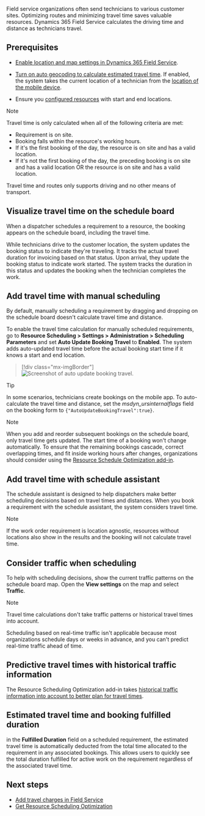 Field service organizations often send technicians to various customer sites. Optimizing routes and minimizing travel time saves valuable resources. Dynamics 365 Field Service calculates the driving time and distance as technicians travel.

## Prerequisites

- [Enable location and map settings in Dynamics 365 Field Service](../../field-service/field-service-maps-address-locations.md).

- [Turn on auto geocoding to calculate estimated travel time](../../field-service/turn-on-auto-geocoding.md). If enabled, the system takes the current location of a technician from the [location of the mobile device](../../field-service/mobile-powerapp-location-auditing.md).

- Ensure you [configured resources](../../field-service/set-up-bookable-resources.md) with start and end locations.

> [!NOTE]
> Travel time is only calculated when all of the following criteria are met:
>
> - Requirement is on site.
> - Booking falls within the resource's working hours.
> - If it's the first booking of the day, the resource is on site and has a valid location.
> - If it's not the first booking of the day, the preceding booking is on site and has a valid location OR the resource is on site and has a valid location.
>
> Travel time and routes only supports driving and no other means of transport.

## Visualize travel time on the schedule board

When a dispatcher schedules a requirement to a resource, the booking appears on the schedule board, including the travel time.

While technicians drive to the customer location, the system updates the booking status to indicate they're traveling. It tracks the actual travel duration for invoicing based on that status. Upon arrival, they update the booking status to indicate work started. The system tracks the duration in this status and updates the booking when the technician completes the work.

## Add travel time with manual scheduling

By default, manually scheduling a requirement by dragging and dropping on the schedule board doesn't calculate travel time and distance.

To enable the travel time calculation for manually scheduled requirements, go to **Resource Scheduling > Settings > Administration > Scheduling Parameters** and set **Auto Update Booking Travel** to **Enabled**. The system adds auto-updated travel time before the actual booking start time if it knows a start and end location.

> [!div class="mx-imgBorder"]
> ![Screenshot of auto update booking travel.](../../field-service/media/scheduling-manual-travel-update-enable.png)

> [!TIP]
> In some scenarios, technicians create bookings on the mobile app. To auto-calculate the travel time and distance, set the *msdyn_ursinternalflags* field on the booking form to `{"AutoUpdateBookingTravel":true}`.

> [!NOTE]
> When you add and reorder subsequent bookings on the schedule board, only travel time gets updated. The start time of a booking won't change automatically. To ensure that the remaining bookings cascade, correct overlapping times, and fit inside working hours after changes, organizations should consider using the [Resource Schedule Optimization add-in](../../field-service/rso-overview.md).

## Add travel time with schedule assistant

The schedule assistant is designed to help dispatchers make better scheduling decisions based on travel times and distances. When you book a requirement with the schedule assistant, the system considers travel time.

> [!NOTE]
> If the work order requirement is location agnostic, resources without locations also show in the results and the booking will not calculate travel time.

## Consider traffic when scheduling

To help with scheduling decisions, show the current traffic patterns on the schedule board map. Open the **View settings** on the map and select **Traffic**.

> [!NOTE]
> Travel time calculations don't take traffic patterns or historical travel times into account.

Scheduling based on real-time traffic isn't applicable because most organizations schedule days or weeks in advance, and you can't predict real-time traffic ahead of time.

## Predictive travel times with historical traffic information

The Resource Scheduling Optimization add-in takes [historical traffic information into account to better plan for travel times](../../field-service/rso-predictive-travel.md).

## Estimated travel time and booking fulfilled duration

in the **Fulfilled Duration** field on a scheduled requirement, the estimated travel time is automatically deducted from the total time allocated to the requirement in any associated bookings. This allows users to quickly see the total duration fulfilled for active work on the requirement regardless of the associated travel time.

## Next steps

- [Add travel charges in Field Service](../../field-service/travel-charges.md)
- [Get Resource Scheduling Optimization](../../field-service/rso-get-install.md)
